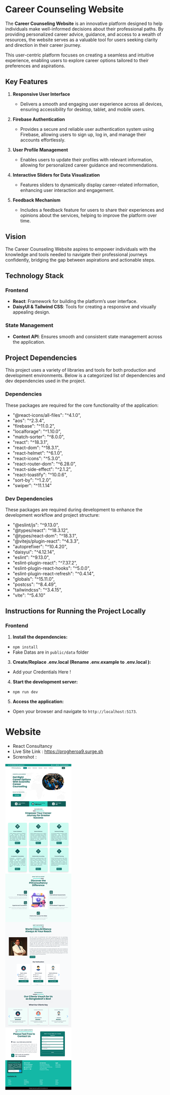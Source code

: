 # Career Counseling Website  

The **Career Counseling Website** is an innovative platform designed to help individuals make well-informed decisions about their professional paths. By providing personalized career advice, guidance, and access to a wealth of resources, the website serves as a valuable tool for users seeking clarity and direction in their career journey.  

This user-centric platform focuses on creating a seamless and intuitive experience, enabling users to explore career options tailored to their preferences and aspirations.  


## Key Features  

1. **Responsive User Interface**  
   - Delivers a smooth and engaging user experience across all devices, ensuring accessibility for desktop, tablet, and mobile users.

2. **Firebase Authentication**  
   - Provides a secure and reliable user authentication system using Firebase, allowing users to sign up, log in, and manage their accounts effortlessly.

3. **User Profile Management**  
   - Enables users to update their profiles with relevant information, allowing for personalized career guidance and recommendations.

4. **Interactive Sliders for Data Visualization**  
   - Features sliders to dynamically display career-related information, enhancing user interaction and engagement.

5. **Feedback Mechanism**  
   - Includes a feedback feature for users to share their experiences and opinions about the services, helping to improve the platform over time.


## Vision  

The Career Counseling Website aspires to empower individuals with the knowledge and tools needed to navigate their professional journeys confidently, bridging the gap between aspirations and actionable steps.  


## Technology Stack

### Frontend
- **React**: Framework for building the platform’s user interface.
- **DaisyUI & Tailwind CSS**: Tools for creating a responsive and visually appealing design.

### State Management
- **Context API**: Ensures smooth and consistent state management across the application.


## Project Dependencies  

This project uses a variety of libraries and tools for both production and development environments. Below is a categorized list of dependencies and dev dependencies used in the project.  


### **Dependencies**  

These packages are required for the core functionality of the application:  

-  "@react-icons/all-files": "^4.1.0",
-  "aos": "^2.3.4",
-  "firebase": "^11.0.2",
-  "localforage": "^1.10.0",
-  "match-sorter": "^8.0.0",
-  "react": "^18.3.1",
-  "react-dom": "^18.3.1",
-  "react-helmet": "^6.1.0",
-  "react-icons": "^5.3.0",
-  "react-router-dom": "^6.28.0",
-  "react-side-effect": "^2.1.2",
-  "react-toastify": "^10.0.6",
-  "sort-by": "^1.2.0",
-  "swiper": "^11.1.14"

### **Dev Dependencies**  

These packages are required during development to enhance the development workflow and project structure:  

-  "@eslint/js": "^9.13.0",
-  "@types/react": "^18.3.12",
-  "@types/react-dom": "^18.3.1",
-  "@vitejs/plugin-react": "^4.3.3",
-  "autoprefixer": "^10.4.20",
-  "daisyui": "^4.12.14",
-  "eslint": "^9.13.0",
-  "eslint-plugin-react": "^7.37.2",
-  "eslint-plugin-react-hooks": "^5.0.0",
-  "eslint-plugin-react-refresh": "^0.4.14",
-  "globals": "^15.11.0",
-  "postcss": "^8.4.49",
-  "tailwindcss": "^3.4.15",
-  "vite": "^5.4.10"


## Instructions for Running the Project Locally

### Frontend 
1. **Install the dependencies:**
-   `npm install`
- Fake Datas are in `public/data` folder
3. **Create/Replace .env.local (Rename .env.example to .env.local ):**
-   Add your Credentials Here !
4. **Start the development server:**
-   `npm run dev`
5. **Access the application:**
-   Open your browser and navigate to `http://localhost:5173`.


# Website
-   React Consultancy 
-   Live Site Link : https://progheroa9.surge.sh
-  Screnshot :


![Application Screenshot](/screenshot.png)
